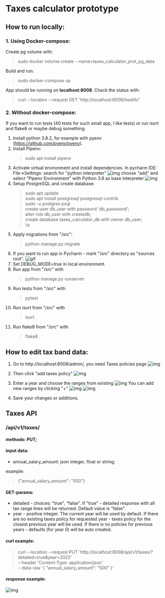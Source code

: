 # Taxes calculator prototype

## How to run locally:
### 1. Using Docker-compose:
Create pg volume with:
>sudo docker volume create --name=taxes_calculator_prot_pg_data

Build and run:
>sudo docker-compose up

App should be running on <b>localhost:8008</b>. Check the status with:
>curl --location --request GET 'http://localhost:8008/health/'

### 2. Without docker-compose:
If you want to run tests (40 tests for such small app, I like tests) or run
isort and flake8 or maybe debug something:
1. Install python 3.8.2, for example with pyenv (https://github.com/pyenv/pyenv).
2. Install Pipenv:
    > sudo apt install pipenv
3. Activate virtual environment and install dependencies. In pycharm IDE: File->Settings:
   search for "python interpreter"
   ![img](docs/img-6.png)
   choose "add" and select "Pipenv Environment" with Python 3.8 as base interpreter
    ![img](docs/img-7.png)
4. Setup PostgreSQL and create database:
   >sudo apt update  <br />
   >sudo apt install postgresql postgresql-contrib<br />
   >sudo -u postgres psql<br />
   >create user db_user with password 'db_password';<br />
   >alter role db_user with createdb;<br />
   >create database taxes_calculator_db with owner db_user;<br />
   >\q<br />
5. Apply migrations from "/src":
   >python manage.py migrate
6. If you want to run app in Pycharm - mark "/src" directory as "sources root".
   ![gif](docs/img-8.gif)
7. Set DEBUG_MODE=true in local environment.
8. Run app from "/src" with
   >python manage.py runserver
9. Run tests from "/src" with
    >pytest
10. Run isort from "/src" with
    >isort .
11. Run flake8 from "/src" with
    >flake8 .


## How to edit tax band data:

1. Go to http://localhost:8008/admin/, you need Taxes policies page
![img](docs/img-1.png)

2. Then click "add taxes policy"
![img](docs/img-2.png)

3. Enter a year and choose the ranges from existing
![img](docs/img-3.png)
You can add new ranges by clicking "+"
![img](docs/img-3.5.png)
![img](docs/img-4.png)

4. Save your changes or additions.

## Taxes API

### /api/v1/taxes/
#### methods: PUT;
#### input data:
* annual_salary_amount: json integer, float or string;

example:
> {"annual_salary_amount": "500"}

#### GET-params:
* detailed - choices: "true", "false". If "true" - detailed response with all tax range lines
will be returned. Default value is "false".
* year - positive integer. The current year will be used by default. If there are no
existing taxes policy for requested year - taxes policy for the closest previous year will be used. If there is
no policies for previous years - defaults (for year 0) will be auto created.

#### curl example:
>curl --location --request PUT 'http://localhost:8008/api/v1/taxes/?detailed=true&year=2022' \
--header 'Content-Type: application/json' \
--data-raw '{
    "annual_salary_amount": "500"
}'
#### response example:
![img](docs/img-5.png)
